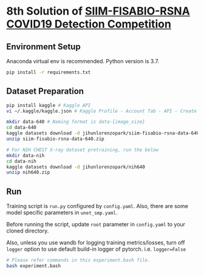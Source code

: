 # 8th Solution of [SIIM-FISABIO-RSNA COVID19 Detection Competition](https://www.kaggle.com/c/siim-covid19-detection)

## Environment Setup
Anaconda virtual env is recommended. Python version is 3.7.
```bash
pip install -r requirements.txt
```

## Dataset Preparation
```bash
pip install kaggle # Kaggle API
vi ~/.kaggle/kaggle.json # Kaggle Profile - Account Tab - API - Create New API Token  ex) {"usernames":"jihunlorenzopark", "key": "xxxxx"}

mkdir data-640 # Naming format is data-{image_size}
cd data-640
kaggle datasets download -d jihunlorenzopark/siim-fisabio-rsna-data-640 # Generated from the code here https://www.kaggle.com/c/siim-covid19-detection/discussion/239918
unzip siim-fisabio-rsna-data-640.zip

# For NIH CHEST X-ray dataset pretraining, run the below
mkdir data-nih
cd data-nih
kaggle datasets download -d jihunlorenzopark/nih640
unzip nih640.zip
```

## Run
Training script is `run.py` configured by `config.yaml`. Also, there are some model specific parameters in `unet_smp.yaml`.

Before running the script, update `root` parameter in `config.yaml` to your cloned directory.

Also, unless you use wandb for logging training metrics/losses, turn off `logger` option to use default build-in logger of pytorch. i.e. `logger=False`
```bash
# Please refer commands in this experiment.bash file.
bash experiment.bash
```